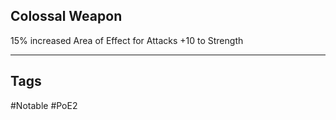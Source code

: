 ## Colossal Weapon
15% increased Area of Effect for Attacks
+10 to Strength

---
## Tags
#Notable
#PoE2
